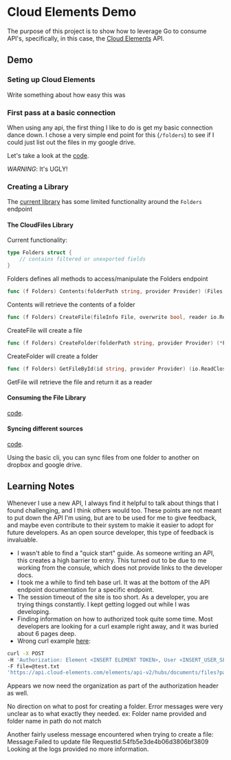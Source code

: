 # Cloud Elements Demo

The purpose of this project is to show how to leverage Go to consume API's, specifically, in this case, the [Cloud Elements](http://cloud-elements.com/) API.

## Demo

### Seting up Cloud Elements

Write something about how easy this was

### First pass at a basic connection

When using any api, the first thing I like to do is get my basic connection dance down.
I chose a very simple end point for this (`/folders`) to see if I could just list out the files
in my google drive.

Let's take a look at the [code](https://github.com/corylanou/cloud-elements-demo/blob/master/01_connecting/).

*WARNING*: It's UGLY!

### Creating a Library

The [current library](https://github.com/corylanou/cloud-elements) has some limited functionality around the `Folders` endpoint

#### The CloudFiles Library

Current functionality:
```go
type Folders struct {
    // contains filtered or unexported fields
}
```
Folders defines all methods to access/manipulate the Folders endpoint

```go
func (f Folders) Contents(folderPath string, provider Provider) (Files, *Error)
```
Contents will retrieve the contents of a folder

```go
func (f Folders) CreateFile(fileInfo File, overwrite bool, reader io.ReadCloser, provider Provider) (*File, *Error)
```
CreateFile will create a file

```go
func (f Folders) CreateFolder(folderPath string, provider Provider) (*File, *Error)
```
CreateFolder will create a folder

```go
func (f Folders) GetFileById(id string, provider Provider) (io.ReadCloser, *Error)
```
GetFile will retrieve the file and return it as a reader

#### Consuming the File Library

[code](https://github.com/corylanou/cloud-elements-demo/blob/master/02_consuming/).

#### Syncing different sources

[code](https://github.com/corylanou/cloud-elements-demo/blob/master/03_sync/).

Using the basic cli, you can sync files from one folder to another on dropbox and google drive.

## Learning Notes

Whenever I use a new API, I always find it helpful to talk about things that I found challenging, and I think others would too.
These points are not meant to put down the API I'm using, but are to be used for me to give feedback, and maybe even contribute
to their system to makie it easier to adopt for future developers.  As an open source developer, this type of feedback
is invaluable.

- I wasn't able to find a "quick start" guide.  As someone writing an API, this creates a high barrier to entry.  This turned out to be due to me working from the consule, which does not provide links to the developer docs.
- I took me a while to find teh base url.  It was at the bottom of the API endpoint documentation for a specific endpoint.
- The session timeout of the site is too short.  As a developer, you are trying things constantly.  I kept getting logged out while I was developing.
- Finding information on how to authorized took quite some time. Most developers are looking for a curl example right away, and it was buried about 6 pages deep.
- Wrong curl example [here](http://cloud-elements.com/developer/full-api-documentation/):
```sh
curl -X POST 
-H 'Authorization: Element <INSERT ELEMENT TOKEN>, User <INSERT_USER_SECRET>' 
-F file=@test.txt 
'https://api.cloud-elements.com/elements/api-v2/hubs/documents/files?path=/test.txt&description=Test%20file&tags%5B%5D=test'
```
Appears we now need the organization as part of the authorization header as well.

No direction on what to post for creating a folder.  Error messages were very unclear as to what exactly they needed.
ex: Folder name provided and folder name in path do not match

Another fairly useless message encountered when trying to create a file:
Message:Failed to update file RequestId:54fb5e3de4b06d3806bf3809
Looking at the logs provided no more information.

